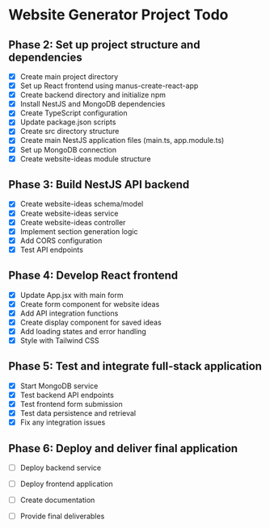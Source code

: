 # Website Generator Project Todo

## Phase 2: Set up project structure and dependencies
- [x] Create main project directory
- [x] Set up React frontend using manus-create-react-app
- [x] Create backend directory and initialize npm
- [x] Install NestJS and MongoDB dependencies
- [x] Create TypeScript configuration
- [x] Update package.json scripts
- [x] Create src directory structure
- [x] Create main NestJS application files (main.ts, app.module.ts)
- [x] Set up MongoDB connection
- [x] Create website-ideas module structure

## Phase 3: Build NestJS API backend
- [x] Create website-ideas schema/model
- [x] Create website-ideas service
- [x] Create website-ideas controller
- [x] Implement section generation logic
- [x] Add CORS configuration
- [x] Test API endpoints

## Phase 4: Develop React frontend
- [x] Update App.jsx with main form
- [x] Create form component for website ideas
- [x] Add API integration functions
- [x] Create display component for saved ideas
- [x] Add loading states and error handling
- [x] Style with Tailwind CSS

## Phase 5: Test and integrate full-stack application
- [x] Start MongoDB service
- [x] Test backend API endpoints
- [x] Test frontend form submission
- [x] Test data persistence and retrieval
- [x] Fix any integration issues

## Phase 6: Deploy and deliver final application
- [ ] Deploy backend service
- [ ] Deploy frontend application
- [ ] Create documentation
- [ ] Provide final deliverables

